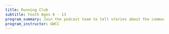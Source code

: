 ```yaml
---
title: Running Club
subtitle: Youth Ages 8 - 13
program_summary: Join the podcast team to tell stories about the community center and the greater city of Baltimore and its community impacts.
program_instructor: GWCC
---
```

